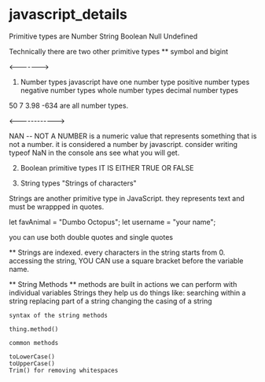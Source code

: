 # javascript_details

Primitive types are
Number
String
Boolean
Null
Undefined


Technically there are two other primitive types
** symbol and bigint

<------->

1. Number types
javascript have one number type
positive number types
negative number types
whole number types
decimal number types

50 7 3.98 -634 are all number types.

<------------>

NAN -- NOT A NUMBER
is a numeric value that represents something that is not a number.
it is considered a number by javascript.
consider writing typeof NaN in the console ans see what you will get.


2. Boolean primitive types
IT IS EITHER TRUE OR FALSE

3. String types
"Strings of characters"

Strings are another primitive type in JavaScript. they represents text and must be wrappped in quotes.

let favAnimal = "Dumbo Octopus";
let username = "your name";

you can use both double quotes and single quotes

** Strings are indexed. 
every characters in the string starts from 0.
accessing the string, YOU CAN use a square bracket before the variable name.


** String Methods **
methods are built in actions we can perform with individual variables Strings
they help us do things like:
    searching within a string
    replacing part of a string
    changing the casing of a string

    syntax of the string methods
    
    thing.method()
     
    common methods
    
    toLowerCase()
    toUpperCase()
    Trim() for removing whitespaces
    
